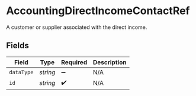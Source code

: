# AccountingDirectIncomeContactRef

A customer or supplier associated with the direct income.


## Fields

| Field              | Type               | Required           | Description        |
| ------------------ | ------------------ | ------------------ | ------------------ |
| `dataType`         | *string*           | :heavy_minus_sign: | N/A                |
| `id`               | *string*           | :heavy_check_mark: | N/A                |